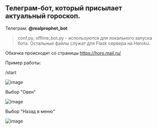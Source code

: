 ## Телеграм-бот, который присылает актуальный гороскоп.

Телеграм: **@realprophet_bot**

> conf.py, offline_bot.py - используются для локального запуска бота.
Остальные файлы служат для Flask сервера на Heroku.

Обкачка происходит со страницы https://horo.mail.ru/


Пример работы:

/start

![image](https://user-images.githubusercontent.com/42929213/125284224-ddd3c000-e321-11eb-9dbc-ea1a084ff985.png
)

Выбор "Овен"

![image](https://user-images.githubusercontent.com/42929213/125284246-e5936480-e321-11eb-8850-429eaac4b244.png)

Выбор "Назад в меню"

![image](https://user-images.githubusercontent.com/42929213/125284263-e9bf8200-e321-11eb-8822-2601bf5edc35.png)
